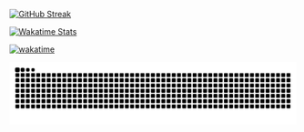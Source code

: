 [![GitHub Streak](https://streak-stats.demolab.com?user=iomz&theme=horizon&date_format=%5BY%20%5DM%20j)](https://git.io/streak-stats)

[![Wakatime Stats](https://github-readme-stats.vercel.app/api/wakatime?username=iomz&layout=compact&theme=tokyonight&hide_border=true)](https://wakatime.com/@iomz)

<!-- [![Most Used Languages](https://github-readme-stats.vercel.app/api/top-langs/?username=iomz&hide_border=true&theme=tokyonight&langs_count=5&hide=c,css,html,java,javascript,makefile,matlab,shell,tex,ruby)](https://github.com/anuraghazra/github-readme-stats) -->

[![wakatime](https://wakatime.com/badge/user/d6d4d496-bd86-42c2-b1f2-a178b6f0f3f6.svg)](https://wakatime.com/@d6d4d496-bd86-42c2-b1f2-a178b6f0f3f6)

<picture>
  <source media="(prefers-color-scheme: dark)" srcset="https://raw.githubusercontent.com/iomz/iomz/refs/heads/output/github-snake-dark.svg" />
  <source media="(prefers-color-scheme: light)" srcset="https://raw.githubusercontent.com/iomz/iomz/refs/heads/output/ocean.gif" />
  <img alt="github-snake" src="https://raw.githubusercontent.com/iomz/iomz/refs/heads/output/github-snake.svg" />
</picture>
